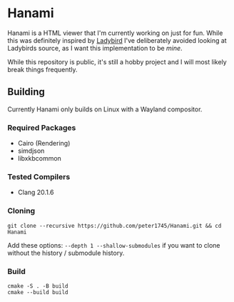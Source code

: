 # Hanami

Hanami is a HTML viewer that I'm currently working on just for fun.
While this was definitely inspired by [Ladybird](https://ladybird.org/) I've deliberately
avoided looking at Ladybirds source, as I want this implementation to be *mine*.

While this repository is public, it's still a hobby project and I will most likely break things
frequently.

## Building

Currently Hanami only builds on Linux with a Wayland compositor.

### Required Packages
- Cairo (Rendering)
- simdjson
- libxkbcommon

### Tested Compilers
- Clang 20.1.6

### Cloning
```shell
git clone --recursive https://github.com/peter1745/Hanami.git && cd Hanami
```

Add these options: `--depth 1 --shallow-submodules` if you want to clone without the history / submodule history.

### Build
```shell
cmake -S . -B build
cmake --build build
```
